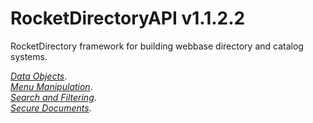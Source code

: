 # RocketDirectoryAPI v1.1.2.2

RocketDirectory framework for building webbase directory and catalog systems.  

*[Data Objects](https://github.com/Rocket-CDS/RocketDirectoryAPI/blob/main/Documentation/DataObjects.md)*.  
*[Menu Manipulation](https://github.com/Rocket-CDS/RocketDirectoryAPI/blob/main/Documentation/MenuManipulator.md)*.  
*[Search and Filtering](https://github.com/Rocket-CDS/RocketDirectoryAPI/blob/main/Documentation/SearchFiltering.md)*.  
*[Secure Documents](https://github.com/Rocket-CDS/RocketDirectoryAPI/blob/main/Documentation/SecureDocuments.md)*.  





